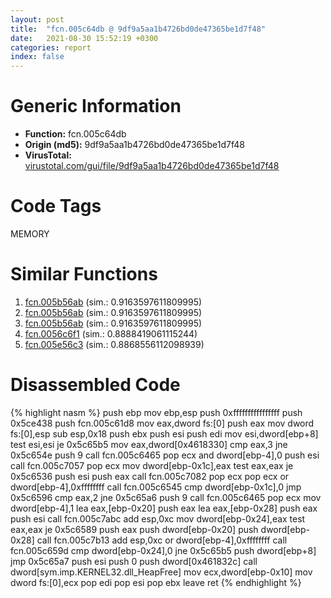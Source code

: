 ```yaml
---
layout: post
title:  "fcn.005c64db @ 9df9a5aa1b4726bd0de47365be1d7f48"
date:   2021-08-30 15:52:19 +0300
categories: report
index: false
---
```


# Generic Information
- **Function:** fcn.005c64db
- **Origin (md5):** 9df9a5aa1b4726bd0de47365be1d7f48
- **VirusTotal:** [virustotal.com/gui/file/9df9a5aa1b4726bd0de47365be1d7f48][virustotal_ref]

# Code Tags
<span class="tag" id="MEMORY">MEMORY</span>


# Similar Functions

1. [fcn.005b56ab][similar_1_ref] (sim.: 0.9163597611809995)
2. [fcn.005b56ab][similar_2_ref] (sim.: 0.9163597611809995)
3. [fcn.005b56ab][similar_3_ref] (sim.: 0.9163597611809995)
4. [fcn.0056c6f1][similar_4_ref] (sim.: 0.8888419061115244)
5. [fcn.005e56c3][similar_5_ref] (sim.: 0.8868556112098939)


# Disassembled Code

{% highlight nasm %}
push ebp
mov ebp,esp
push 0xffffffffffffffff
push 0x5ce438
push fcn.005c61d8
mov eax,dword fs:[0]
push eax
mov dword fs:[0],esp
sub esp,0x18
push ebx
push esi
push edi
mov esi,dword[ebp+8]
test esi,esi
je 0x5c65b5
mov eax,dword[0x4618330]
cmp eax,3
jne 0x5c654e
push 9
call fcn.005c6465
pop ecx
and dword[ebp-4],0
push esi
call fcn.005c7057
pop ecx
mov dword[ebp-0x1c],eax
test eax,eax
je 0x5c6536
push esi
push eax
call fcn.005c7082
pop ecx
pop ecx
or dword[ebp-4],0xffffffff
call fcn.005c6545
cmp dword[ebp-0x1c],0
jmp 0x5c6596
cmp eax,2
jne 0x5c65a6
push 9
call fcn.005c6465
pop ecx
mov dword[ebp-4],1
lea eax,[ebp-0x20]
push eax
lea eax,[ebp-0x28]
push eax
push esi
call fcn.005c7abc
add esp,0xc
mov dword[ebp-0x24],eax
test eax,eax
je 0x5c6589
push eax
push dword[ebp-0x20]
push dword[ebp-0x28]
call fcn.005c7b13
add esp,0xc
or dword[ebp-4],0xffffffff
call fcn.005c659d
cmp dword[ebp-0x24],0
jne 0x5c65b5
push dword[ebp+8]
jmp 0x5c65a7
push esi
push 0
push dword[0x461832c]
call dword[sym.imp.KERNEL32.dll_HeapFree]
mov ecx,dword[ebp-0x10]
mov dword fs:[0],ecx
pop edi
pop esi
pop ebx
leave 
ret 
{% endhighlight %}


[similar_1_ref]: /report/fcn.005b56ab@92ebfdbd3dde88c10736116d80b77e19
[similar_2_ref]: /report/fcn.005b56ab@2694aedb5e4f4308d70d56b7790b8855
[similar_3_ref]: /report/fcn.005b56ab@94e69b06aa5afa1982c99238f6dc497c
[similar_4_ref]: /report/fcn.0056c6f1@411abc0a88b1072e29c624228aa4fa16
[similar_5_ref]: /report/fcn.005e56c3@8481303ca93a816ad088ab207da601a7
[virustotal_ref]: https://www.virustotal.com/gui/file/9df9a5aa1b4726bd0de47365be1d7f48